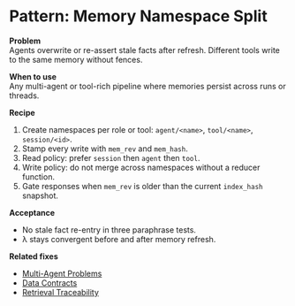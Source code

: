 # Pattern: Memory Namespace Split

**Problem**  
Agents overwrite or re-assert stale facts after refresh. Different tools write to the same memory without fences.

**When to use**  
Any multi-agent or tool-rich pipeline where memories persist across runs or threads.

**Recipe**
1) Create namespaces per role or tool: `agent/<name>`, `tool/<name>`, `session/<id>`.
2) Stamp every write with `mem_rev` and `mem_hash`.
3) Read policy: prefer `session` then `agent` then `tool`.
4) Write policy: do not merge across namespaces without a reducer function.
5) Gate responses when `mem_rev` is older than the current `index_hash` snapshot.

**Acceptance**
- No stale fact re-entry in three paraphrase tests.
- λ stays convergent before and after memory refresh.

**Related fixes**
- [Multi-Agent Problems](https://github.com/onestardao/WFGY/blob/main/ProblemMap/Multi-Agent_Problems.md)  
- [Data Contracts](https://github.com/onestardao/WFGY/blob/main/ProblemMap/data-contracts.md)  
- [Retrieval Traceability](https://github.com/onestardao/WFGY/blob/main/ProblemMap/retrieval-traceability.md)
